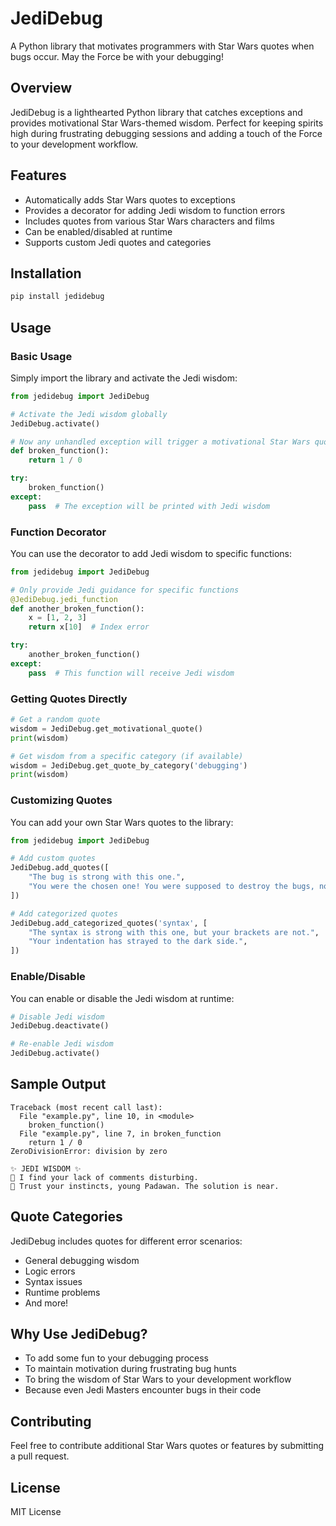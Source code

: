 # JediDebug

A Python library that motivates programmers with Star Wars quotes when bugs occur. May the Force be with your debugging!

## Overview

JediDebug is a lighthearted Python library that catches exceptions and provides motivational Star Wars-themed wisdom. Perfect for keeping spirits high during frustrating debugging sessions and adding a touch of the Force to your development workflow.

## Features

* Automatically adds Star Wars quotes to exceptions
* Provides a decorator for adding Jedi wisdom to function errors
* Includes quotes from various Star Wars characters and films
* Can be enabled/disabled at runtime
* Supports custom Jedi quotes and categories

## Installation

```bash
pip install jedidebug
```

## Usage

### Basic Usage

Simply import the library and activate the Jedi wisdom:

```python
from jedidebug import JediDebug

# Activate the Jedi wisdom globally
JediDebug.activate()

# Now any unhandled exception will trigger a motivational Star Wars quote
def broken_function():
    return 1 / 0

try:
    broken_function()
except:
    pass  # The exception will be printed with Jedi wisdom
```

### Function Decorator

You can use the decorator to add Jedi wisdom to specific functions:

```python
from jedidebug import JediDebug

# Only provide Jedi guidance for specific functions
@JediDebug.jedi_function
def another_broken_function():
    x = [1, 2, 3]
    return x[10]  # Index error

try:
    another_broken_function()
except:
    pass  # This function will receive Jedi wisdom
```

### Getting Quotes Directly

```python
# Get a random quote
wisdom = JediDebug.get_motivational_quote()
print(wisdom)

# Get wisdom from a specific category (if available)
wisdom = JediDebug.get_quote_by_category('debugging')
print(wisdom)
```

### Customizing Quotes

You can add your own Star Wars quotes to the library:

```python
from jedidebug import JediDebug

# Add custom quotes
JediDebug.add_quotes([
    "The bug is strong with this one.",
    "You were the chosen one! You were supposed to destroy the bugs, not create them!",
])

# Add categorized quotes
JediDebug.add_categorized_quotes('syntax', [
    "The syntax is strong with this one, but your brackets are not.",
    "Your indentation has strayed to the dark side.",
])
```

### Enable/Disable

You can enable or disable the Jedi wisdom at runtime:

```python
# Disable Jedi wisdom
JediDebug.deactivate()

# Re-enable Jedi wisdom
JediDebug.activate()
```

## Sample Output

```
Traceback (most recent call last):
  File "example.py", line 10, in <module>
    broken_function()
  File "example.py", line 7, in broken_function
    return 1 / 0
ZeroDivisionError: division by zero

✨ JEDI WISDOM ✨
🌟 I find your lack of comments disturbing.
🌟 Trust your instincts, young Padawan. The solution is near.
```

## Quote Categories

JediDebug includes quotes for different error scenarios:

* General debugging wisdom
* Logic errors
* Syntax issues
* Runtime problems
* And more!

## Why Use JediDebug?

* To add some fun to your debugging process
* To maintain motivation during frustrating bug hunts
* To bring the wisdom of Star Wars to your development workflow
* Because even Jedi Masters encounter bugs in their code

## Contributing

Feel free to contribute additional Star Wars quotes or features by submitting a pull request.

## License

MIT License